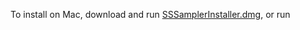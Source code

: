 To install on Mac, download and run [SSSamplerInstaller.dmg](https://github.com/hayekn/ssSampler/blob/2f382d545bc2353e9235bacaef886711843cceb3/SSSamplerInstaller.dmg), or run 
